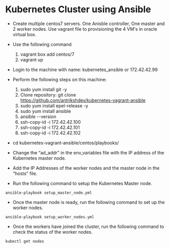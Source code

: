 # Kubernetes Cluster using Ansible

* Create multiple centos7 servers. One Anisble controller, One master and 2 worker nodes. Use vagrant file to provisioning the 4 VM's in oracle virtual box.
* Use the following command 
  1. vagrant box add centos/7
  2. vagrant up 
* Login to the machine with name: kubernetes_ansible or 172.42.42.99 
* Perform the following steps on this machine:
  1. sudo yum install git -y
  2. Clone repository: git clone https://github.com/antrikshdev/kubernetes-vagrant-ansible
  3. sudo yum install epel-release -y
  4. sudo yum install ansible
  5. ansible --version
  6. ssh-copy-id -i 172.42.42.100
  7. ssh-copy-id -i 172.42.42.101
  8. ssh-copy-id -i 172.42.42.102
  
* cd kubernetes-vagrant-ansible/centos/playbooks/
* Change the “ad_addr” in the env_variables file with the IP address of the Kubernetes master node.
* Add the IP Addresses of the worker nodes and the master node in the “hosts” file.
* Run the following command to setup the Kubernetes Master node.

```
ansible-playbook setup_master_node.yml
```
* Once the master node is ready, run the following command to set up the worker nodes.

```
ansible-playbook setup_worker_nodes.yml
```

* Once the workers have joined the cluster, run the following command to check the status of the worker nodes.
```
kubectl get nodes
```




